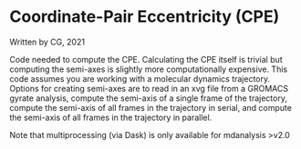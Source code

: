 # Coordinate-Pair Eccentricity (CPE)

Written by CG, 2021

Code needed to compute the CPE. Calculating the CPE itself is trivial but computing the semi-axes is slightly more computationally expensive. This code assumes you are working with a molecular dynamics trajectory. Options for creating semi-axes are to read in an xvg file from a GROMACS gyrate analysis, compute the semi-axis of a single frame of the trajectory, compute the semi-axis of all frames in the trajectory in serial, and compute the semi-axis of all frames in the trajectory in parallel. 

Note that multiprocessing (via Dask) is only available for mdanalysis >v2.0

